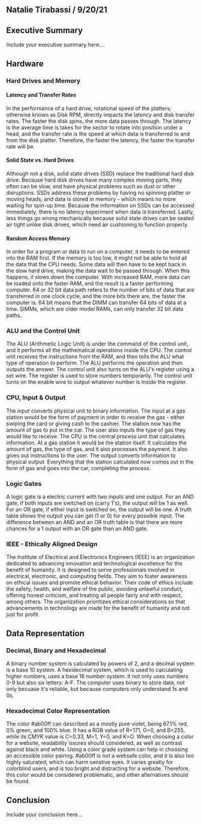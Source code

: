 ## Natalie Tirabassi / 9/20/21

## Executive Summary 
Include your executive summary here...

## Hardware
### Hard Drives and Memory
#### Latency and Transfer Rates
In the performance of a hard drive, rotational speed of the platters, otherwise known as Disk RPM, directly impacts the latency and disk transfer rates. The faster the disk spins, the more data passes through. The latency is the average time is takes for the sector to rotate into position under a head, and the transfer rate is the speed at which data is transferred to and from the disk platter. Therefore, the faster the latency, the faster the transfer rate will be.
#### Solid State vs. Hard Drives
Although not a disk, solid state drives (SSD) replace the traditional hard disk drive. Because hard disk drives have many complex moving parts, they often can be slow, and have physical problems such as dust or other disruptions. SSDs address these problems by having no spinning platter or moving heads, and data is stored in memory - which means no more waiting for spin-up time. Because the information on SSDs can be accessed immediately, there is no latency experiment when data is transferred. Lastly, less things go wrong mechanically because solid state drives can be sealed air tight unlike disk drives, which need air cushioning to function properly.
#### Random Access Memory
In order for a program or data to run on a computer, it needs to be entered into the RAM first. If the memory is too low, it might not be able to hold all the data that the CPU needs. Some data will then have to be kept back in the slow hard drive, making the data wait to be passed through. When this happens, it slows down the computer. With increased RAM, more data can be loaded onto the faster RAM, and the result is a faster performing computer.
64 or 32 bit data path refers to the number of bits of data that are transferred in one clock cycle, and the more bits there are, the faster the computer is. 64 bit means that the DIMM can transfer 64 bits of data at a time. SIMMs, which are older model RAMs, can only transfer 32 bit data paths.
### ALU and the Control Unit
The ALU (Arithmetic Logic Unit) is under the command of the control unit, and it performs all the mathematical operations inside the CPU. The control unit receives the instructions from the RAM, and then tells the ALU what type of operation to perform. The ALU performs the operation and then outputs the answer. The control unit also turns on the ALU's register using a set wire. The register is used to store numbers temporarily. The control unit turns on the enable wire to output whatever number is inside the register.
### CPU, Input & Output
The input converts physical unit to binary information. The input at a gas station would be the form of payment in order to receive the gas - either swiping the card or giving cash to the cashier. The station now has the amount of gas to put in the car. The user also inputs the type of gas they would like to receive.
The CPU is the central process unit that calculates information. At a gas station it would be the station itself. It calculates the amount of gas, the type of gas, and it also processes the payment. It also gives out instructions to the user.
The output converts information to physical output. Everything that the station calculated now comes out in the form of gas and goes into the car, completing the process. 
### Logic Gates 
A logic gate is a electric current with two inputs and one output. For an AND gate, if both inputs are switched on (carry 1's), the output will be 1 as well. For an OR gate, if either input is switched on, the output will be one. A truth table shows the output you can get (1 or 0) for every possible input. The difference between an AND and an OR truth table is that there are more chances for a 1 output with an OR gate than an AND gate.
### IEEE - Ethically Aligned Design
The Institute of Electrical and Electronics Engineers (IEEE) is an organization dedicated to advancing innovation and technological excellence for the benefit of humanity. It is designed to serve professionals involved in electrical, electronic, and computing fields. They aim to foster awareness on ethical issues and promote ethical behavior. Their code of ethics include the safety, health, and welfare of the public, avoiding unlawful conduct, offering honest criticism, and treating all people fairly and with respect, among others. The organization prioritizes ethical considerations so that advancements in technology are made for the benefit of humanity and not just for profit.

## Data Representation
### Decimal, Binary and Hexadecimal
A binary number system is calculated by powers of 2, and a  decimal system is a base 10 system. A hexidecimal system, which is used to calculating higher numbers, uses a base 16 number system. It not only uses numbers 0-9 but also six letters: A-F. The computer uses binary to store data, not only becuase it's reliable, but because computers only understand 1s and 0s.
### Hexadecimal Color Representation
The color #ab00ff can described as a mostly pure violet, being 67.1% red, 0% green, and 100% blue. It has a RGB value of R=171, G=0, and B=255, while its CMYK value is C=0.33, M=1, Y=0, and K=O. When choosing a color for a website, readability issures should considered, as well as contrast against black and white. Using a color grade system can help in choosing an accessible color pairing. #ab00ff is not a websafe color, and it is also too highly saturated, which can harm senstive eyes. It varies greatly for colorblind users, and is too bright and distracting for a website. Therefore, this color would be considered problematic, and other alternatives should be found.

## Conclusion
Include your conclusion here...
